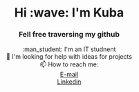<h1 align="center"> Hi :wave: I'm Kuba </h1>
<h3 align="center"> Fell free traversing my github </h3>


<p align="center">
:man_student: I'm an IT studnent <br>
🤔 I'm looking for help with ideas for projects <br>
📫 How to reach me: <br>
  <a href="mailto:kubawojtas34@gmail.com?subject=[GitHub]">E-mail</a> <br>
  <a href="https://www.linkedin.com/in/jakubwojtas">Linkedin</a> <br>
</p>
